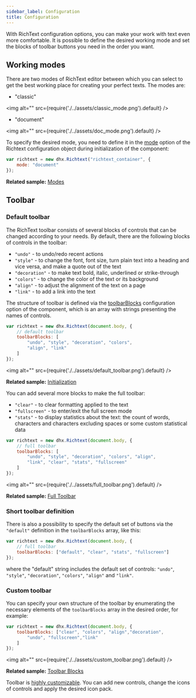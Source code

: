 ```yaml
---
sidebar_label: Configuration
title: Configuration
---
```


With RichText configuration options, you can make your work with text even more comfortable. It is possible to define the desired working mode and set the blocks of toolbar buttons you need in the order you want.

Working modes
---------------

There are two modes of RichText editor between which you can select to get the best working place for creating your perfect texts. The modes are:

- "classic"

 <img alt="" src={require('./../assets/classic_mode.png').default} />

- "document"

 <img alt="" src={require('./../assets/doc_mode.png').default} />

To specify the desired mode, you need to define it in the [mode](../api/properties.md#mode) option of the Richtext configuration object during initialization of the component:

~~~js
var richtext = new dhx.Richtext("richtext_container", {
	mode: "document"
});
~~~

**Related sample:** [Modes](https://snippet.dhtmlx.com/pdh5buvg)

Toolbar
------------

### Default toolbar

The RichText toolbar consists of several blocks of controls that can be changed according to your needs. By default, there are the following blocks of controls in the toolbar: 

- `"undo"` - to undo/redo recent actions
- `"style"` - to change the font, font size, turn plain text into a heading and vice versa, and make a quote out of the text
- `"decoration"` - to make text bold, italic, underlined or strike-through
- `"colors"` - to change the color of the text or its background
- `"align"` - to adjust the alignment of the text on a page
- `"link"` - to add a link into the text

The structure of toolbar is defined via the [toolbarBlocks](../api/properties.md#toolbarblocks) configuration option of the component, which is an array with strings presenting the names of controls.

~~~js
var richtext = new dhx.Richtext(document.body, {
	// default toolbar
    toolbarBlocks: [
    	"undo", "style", "decoration", "colors", 
        "align", "link"
    ]
});
~~~

 <img alt="" src={require('./../assets/default_toolbar.png').default} />

**Related sample:** [Initialization](https://snippet.dhtmlx.com/32jtemtm)

You can add several more blocks to make the full toolbar: 

- `"clear"` - to clear formatting applied to the text
- `"fullscreen"` - to enter/exit the full screen mode
- `"stats"` - to display statistics about the text: the count of words, characters and characters excluding spaces or some custom statistical data
    
~~~js
var richtext = new dhx.Richtext(document.body, {
	// full toolbar
    toolbarBlocks: [
    	"undo", "style", "decoration", "colors", "align",
        "link", "clear", "stats", "fullscreen"
    ]
});
~~~

 <img alt="" src={require('./../assets/full_toolbar.png').default} />


**Related sample:** [Full Toolbar](https://snippet.dhtmlx.com/5yga5ce1)

### Short toolbar definition

There is also a possibility to specify the default set of buttons via the `"default"` definition in the  `toolbarBlocks` array, like this:

~~~js
var richtext = new dhx.Richtext(document.body, {
	// full toolbar
    toolbarBlocks: ["default", "clear", "stats", "fullscreen"]
});
~~~

where the "default" string includes the default set of controls: `"undo"`, `"style"`, `"decoration"`, `"colors"`, `"align"` and `"link"`.


### Custom toolbar

You can specify your own structure of the toolbar by enumerating the necessary elements of the `toolbarBlocks` array in the desired order, for example:

~~~js
var richtext = new dhx.Richtext(document.body, {
	toolbarBlocks: ["clear", "colors", "align","decoration", 
    	"undo", "fullscreen","link"
    ]
});
~~~

<!-- ![Custom toolbar](custom_toolbar.png) -->
 <img alt="" src={require('./../assets/custom_toolbar.png').default} />

**Related sample:** [Toolbar Blocks](https://snippet.dhtmlx.com/yp7en22d)

Toolbar is [highly customizable](customization.md). You can add new controls, change the icons of controls and apply the desired icon pack. 

